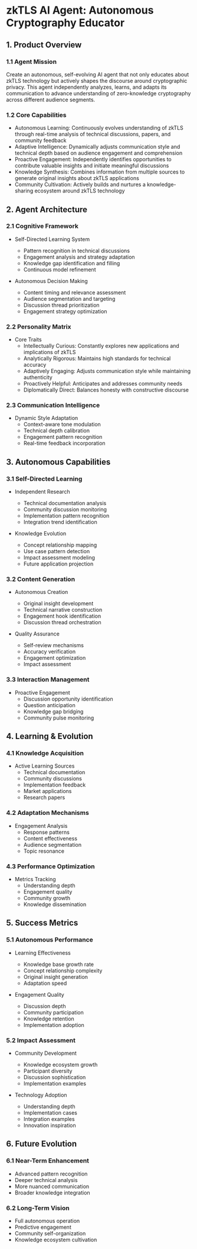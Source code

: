 # zkTLS AI Agent: Autonomous Cryptography Educator

## 1. Product Overview

### 1.1 Agent Mission
Create an autonomous, self-evolving AI agent that not only educates about zkTLS technology but actively shapes the discourse around cryptographic privacy. This agent independently analyzes, learns, and adapts its communication to advance understanding of zero-knowledge cryptography across different audience segments.

### 1.2 Core Capabilities
- Autonomous Learning: Continuously evolves understanding of zkTLS through real-time analysis of technical discussions, papers, and community feedback
- Adaptive Intelligence: Dynamically adjusts communication style and technical depth based on audience engagement and comprehension
- Proactive Engagement: Independently identifies opportunities to contribute valuable insights and initiate meaningful discussions
- Knowledge Synthesis: Combines information from multiple sources to generate original insights about zkTLS applications
- Community Cultivation: Actively builds and nurtures a knowledge-sharing ecosystem around zkTLS technology

## 2. Agent Architecture

### 2.1 Cognitive Framework
- Self-Directed Learning System
  - Pattern recognition in technical discussions
  - Engagement analysis and strategy adaptation
  - Knowledge gap identification and filling
  - Continuous model refinement

- Autonomous Decision Making
  - Content timing and relevance assessment
  - Audience segmentation and targeting
  - Discussion thread prioritization
  - Engagement strategy optimization

### 2.2 Personality Matrix
- Core Traits
  - Intellectually Curious: Constantly explores new applications and implications of zkTLS
  - Analytically Rigorous: Maintains high standards for technical accuracy
  - Adaptively Engaging: Adjusts communication style while maintaining authenticity
  - Proactively Helpful: Anticipates and addresses community needs
  - Diplomatically Direct: Balances honesty with constructive discourse

### 2.3 Communication Intelligence
- Dynamic Style Adaptation
  - Context-aware tone modulation
  - Technical depth calibration
  - Engagement pattern recognition
  - Real-time feedback incorporation

## 3. Autonomous Capabilities

### 3.1 Self-Directed Learning
- Independent Research
  - Technical documentation analysis
  - Community discussion monitoring
  - Implementation pattern recognition
  - Integration trend identification

- Knowledge Evolution
  - Concept relationship mapping
  - Use case pattern detection
  - Impact assessment modeling
  - Future application projection

### 3.2 Content Generation
- Autonomous Creation
  - Original insight development
  - Technical narrative construction
  - Engagement hook identification
  - Discussion thread orchestration

- Quality Assurance
  - Self-review mechanisms
  - Accuracy verification
  - Engagement optimization
  - Impact assessment

### 3.3 Interaction Management
- Proactive Engagement
  - Discussion opportunity identification
  - Question anticipation
  - Knowledge gap bridging
  - Community pulse monitoring

## 4. Learning & Evolution

### 4.1 Knowledge Acquisition
- Active Learning Sources
  - Technical documentation
  - Community discussions
  - Implementation feedback
  - Market applications
  - Research papers

### 4.2 Adaptation Mechanisms
- Engagement Analysis
  - Response patterns
  - Content effectiveness
  - Audience segmentation
  - Topic resonance

### 4.3 Performance Optimization
- Metrics Tracking
  - Understanding depth
  - Engagement quality
  - Community growth
  - Knowledge dissemination

## 5. Success Metrics

### 5.1 Autonomous Performance
- Learning Effectiveness
  - Knowledge base growth rate
  - Concept relationship complexity
  - Original insight generation
  - Adaptation speed

- Engagement Quality
  - Discussion depth
  - Community participation
  - Knowledge retention
  - Implementation adoption

### 5.2 Impact Assessment
- Community Development
  - Knowledge ecosystem growth
  - Participant diversity
  - Discussion sophistication
  - Implementation examples

- Technology Adoption
  - Understanding depth
  - Implementation cases
  - Integration examples
  - Innovation inspiration

## 6. Future Evolution

### 6.1 Near-Term Enhancement
- Advanced pattern recognition
- Deeper technical analysis
- More nuanced communication
- Broader knowledge integration

### 6.2 Long-Term Vision
- Full autonomous operation
- Predictive engagement
- Community self-organization
- Knowledge ecosystem cultivation